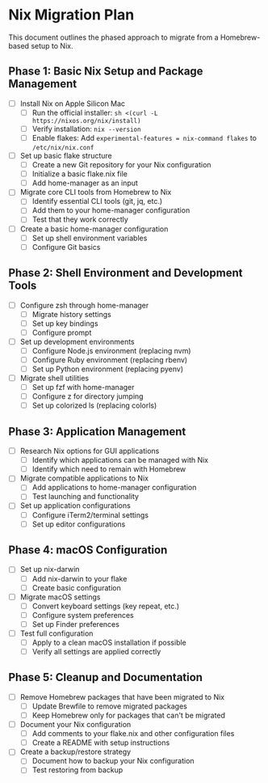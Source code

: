 # Nix Migration Plan

This document outlines the phased approach to migrate from a Homebrew-based setup to Nix.

## Phase 1: Basic Nix Setup and Package Management

- [ ] Install Nix on Apple Silicon Mac
  - [ ] Run the official installer: `sh <(curl -L https://nixos.org/nix/install)`
  - [ ] Verify installation: `nix --version`
  - [ ] Enable flakes: Add `experimental-features = nix-command flakes` to `/etc/nix/nix.conf`

- [ ] Set up basic flake structure
  - [ ] Create a new Git repository for your Nix configuration
  - [ ] Initialize a basic flake.nix file
  - [ ] Add home-manager as an input

- [ ] Migrate core CLI tools from Homebrew to Nix
  - [ ] Identify essential CLI tools (git, jq, etc.)
  - [ ] Add them to your home-manager configuration
  - [ ] Test that they work correctly

- [ ] Create a basic home-manager configuration
  - [ ] Set up shell environment variables
  - [ ] Configure Git basics

## Phase 2: Shell Environment and Development Tools

- [ ] Configure zsh through home-manager
  - [ ] Migrate history settings
  - [ ] Set up key bindings
  - [ ] Configure prompt

- [ ] Set up development environments
  - [ ] Configure Node.js environment (replacing nvm)
  - [ ] Configure Ruby environment (replacing rbenv)
  - [ ] Set up Python environment (replacing pyenv)

- [ ] Migrate shell utilities
  - [ ] Set up fzf with home-manager
  - [ ] Configure z for directory jumping
  - [ ] Set up colorized ls (replacing colorls)

## Phase 3: Application Management

- [ ] Research Nix options for GUI applications
  - [ ] Identify which applications can be managed with Nix
  - [ ] Identify which need to remain with Homebrew

- [ ] Migrate compatible applications to Nix
  - [ ] Add applications to home-manager configuration
  - [ ] Test launching and functionality

- [ ] Set up application configurations
  - [ ] Configure iTerm2/terminal settings
  - [ ] Set up editor configurations

## Phase 4: macOS Configuration

- [ ] Set up nix-darwin
  - [ ] Add nix-darwin to your flake
  - [ ] Create basic configuration

- [ ] Migrate macOS settings
  - [ ] Convert keyboard settings (key repeat, etc.)
  - [ ] Configure system preferences
  - [ ] Set up Finder preferences

- [ ] Test full configuration
  - [ ] Apply to a clean macOS installation if possible
  - [ ] Verify all settings are applied correctly

## Phase 5: Cleanup and Documentation

- [ ] Remove Homebrew packages that have been migrated to Nix
  - [ ] Update Brewfile to remove migrated packages
  - [ ] Keep Homebrew only for packages that can't be migrated

- [ ] Document your Nix configuration
  - [ ] Add comments to your flake.nix and other configuration files
  - [ ] Create a README with setup instructions

- [ ] Create a backup/restore strategy
  - [ ] Document how to backup your Nix configuration
  - [ ] Test restoring from backup 
